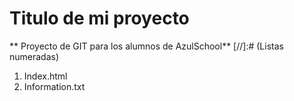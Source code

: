 # Titulo de mi proyecto
** Proyecto de GIT para los alumnos de AzulSchool**
[//]:# (Listas numeradas)

1. Index.html
2. Information.txt